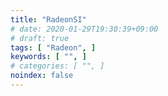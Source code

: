 ```yaml
---
title: "RadeonSI"
# date: 2020-01-29T19:30:39+09:00
# draft: true
tags: [ "Radeon", ]
keywords: [ "", ]
# categories: [ "", ]
noindex: false
---
```


